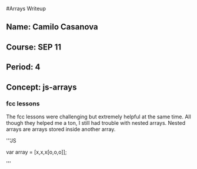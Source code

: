 #Arrays Writeup

## Name: Camilo Casanova
## Course: SEP 11
## Period: 4
## Concept: js-arrays

### fcc lessons

The fcc lessons were challenging but extremely helpful at the same time. All though they helped me a ton, I still had trouble with nested arrays. Nested arrays are arrays stored inside another array.

'''JS

var array = [x,x,x[o,o,o]];

'''
